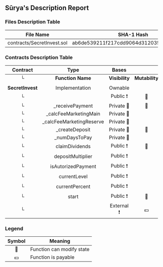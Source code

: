 ## Sūrya's Description Report

### Files Description Table


|  File Name  |  SHA-1 Hash  |
|-------------|--------------|
| contracts/SecretInvest.sol | ab6de539211f217cdd9064d31203534688a789e7 |


### Contracts Description Table


|  Contract  |         Type        |       Bases      |                  |                 |
|:----------:|:-------------------:|:----------------:|:----------------:|:---------------:|
|     └      |  **Function Name**  |  **Visibility**  |  **Mutability**  |  **Modifiers**  |
||||||
| **SecretInvest** | Implementation | Ownable |||
| └ | <Constructor> | Public ❗️ | 🛑  |NO❗️ |
| └ | _receivePayment | Private 🔐 | 🛑  | isInvestor |
| └ | _calcFeeMarketingMain | Private 🔐 |   | |
| └ | _calcFeeMarketingReserve | Private 🔐 |   | |
| └ | _createDeposit | Private 🔐 | 🛑  | started |
| └ | _numDaysToPay | Private 🔐 |   | |
| └ | claimDividends | Public ❗️ | 🛑  |NO❗️ |
| └ | depositMultiplier | Public ❗️ |   |NO❗️ |
| └ | isAutorizedPayment | Public ❗️ |   |NO❗️ |
| └ | currentLevel | Public ❗️ |   |NO❗️ |
| └ | currentPercent | Public ❗️ |   |NO❗️ |
| └ | start | Public ❗️ | 🛑  | onlyOwner |
| └ | <Receive Ether> | External ❗️ |  💵 |NO❗️ |


### Legend

|  Symbol  |  Meaning  |
|:--------:|-----------|
|    🛑    | Function can modify state |
|    💵    | Function is payable |
